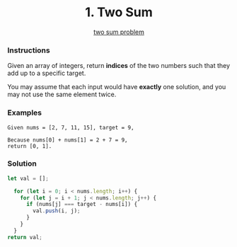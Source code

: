 <div align="center">
  <h1>1. Two Sum</h1>
  <a href="https://leetcode.com/problems/two-sum" target="_blank">two sum problem</a>
</div>

### Instructions
Given an array of integers, return **indices** of the two numbers such that 
they add up to a specific target.

You may assume that each input would have **exactly** one solution,
and you may not use the same element twice.

### Examples
```shell
Given nums = [2, 7, 11, 15], target = 9,

Because nums[0] + nums[1] = 2 + 7 = 9,
return [0, 1].
```

### Solution
```javascript
let val = [];

  for (let i = 0; i < nums.length; i++) {
    for (let j = i + 1; j < nums.length; j++) {
      if (nums[j] === target - nums[i]) {
        val.push(i, j);
      }
    }
  }
return val;
```